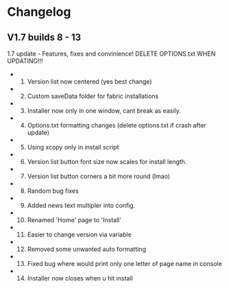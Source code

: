 
# Changelog

## V1.7 builds 8 - 13

1.7 update - Features, fixes and convinience!
DELETE OPTIONS.txt WHEN UPDATING!!!

- 1. Version list now centered (yes best change)
- 2. Custom saveData folder for fabric installations
- 3. Installer now only in one window, cant break as easily.
- 4. Options.txt formatting changes (delete options.txt if crash after update)
- 5. Using xcopy only in install script
- 6. Version list button font size now scales for install length.
- 7. Version list button corners a bit more round (lmao)
- 8. Random bug fixes
- 9. Added news text multipler into config.
- 10. Renamed 'Home' page to 'Install'
- 11. Easier to change version via variable
- 12. Removed some unwanted auto formatting
- 13. Fixed bug where would print only one letter of page name in console
- 14. Installer now closes when u hit install
